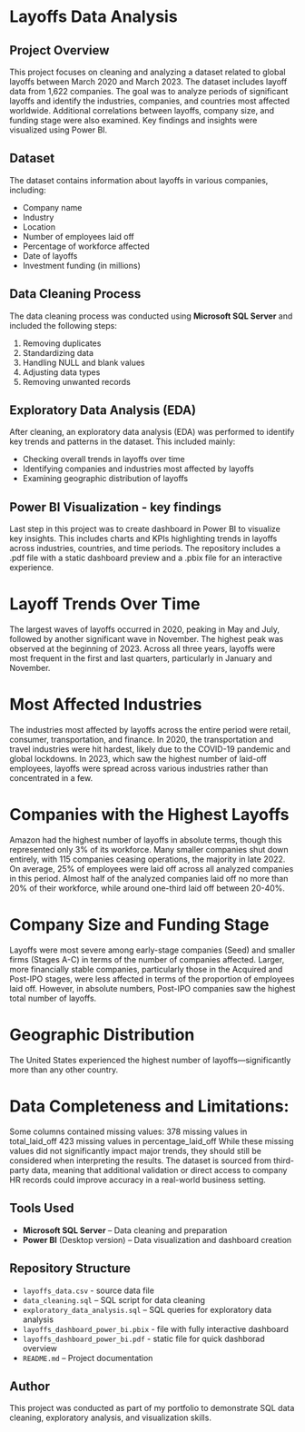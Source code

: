 # Layoffs Data Analysis

## Project Overview
This project focuses on cleaning and analyzing a dataset related to global layoffs between March 2020 and March 2023. The dataset includes layoff data from 1,622 companies. The goal was to analyze periods of significant layoffs and identify the industries, companies, and countries most affected worldwide. Additional correlations between layoffs, company size, and funding stage were also examined. Key findings and insights were visualized using Power BI.

## Dataset
The dataset contains information about layoffs in various companies, including:
- Company name
- Industry
- Location
- Number of employees laid off
- Percentage of workforce affected
- Date of layoffs
- Investment funding (in millions)

## Data Cleaning Process
The data cleaning process was conducted using **Microsoft SQL Server** and included the following steps:

1. Removing duplicates
2. Standardizing data
3. Handling NULL and blank values
4. Adjusting data types
5. Removing unwanted records

## Exploratory Data Analysis (EDA)
After cleaning, an exploratory data analysis (EDA) was performed to identify key trends and patterns in the dataset. This included mainly:
- Checking overall trends in layoffs over time
- Identifying companies and industries most affected by layoffs
- Examining geographic distribution of layoffs

## Power BI Visualization - key findings
Last step in this project was to create dashboard in Power BI to visualize key insights. This includes charts and KPIs highlighting trends in layoffs across industries, countries, and time periods. The repository includes a .pdf file with a static dashboard preview and a .pbix file for an interactive experience.

# Layoff Trends Over Time
The largest waves of layoffs occurred in 2020, peaking in May and July, followed by another significant wave in November. The highest peak was observed at the beginning of 2023.
Across all three years, layoffs were most frequent in the first and last quarters, particularly in January and November.
# Most Affected Industries
The industries most affected by layoffs across the entire period were retail, consumer, transportation, and finance. In 2020, the transportation and travel industries were hit hardest, likely due to the COVID-19 pandemic and global lockdowns. In 2023, which saw the highest number of laid-off employees, layoffs were spread across various industries rather than concentrated in a few.
# Companies with the Highest Layoffs
Amazon had the highest number of layoffs in absolute terms, though this represented only 3% of its workforce.
Many smaller companies shut down entirely, with 115 companies ceasing operations, the majority in late 2022.
On average, 25% of employees were laid off across all analyzed companies in this period. Almost half of the analyzed companies laid off no more than 20% of their workforce, while around one-third laid off between 20-40%.
# Company Size and Funding Stage
Layoffs were most severe among early-stage companies (Seed) and smaller firms (Stages A-C) in terms of the number of companies affected. Larger, more financially stable companies, particularly those in the Acquired and Post-IPO stages, were less affected in terms of the proportion of employees laid off. 
However, in absolute numbers, Post-IPO companies saw the highest total number of layoffs.
# Geographic Distribution
The United States experienced the highest number of layoffs—significantly more than any other country.

# Data Completeness and Limitations:
Some columns contained missing values:
378 missing values in total_laid_off
423 missing values in percentage_laid_off
While these missing values did not significantly impact major trends, they should still be considered when interpreting the results. The dataset is sourced from third-party data, meaning that additional validation or direct access to company HR records could improve accuracy in a real-world business setting.

## Tools Used
- **Microsoft SQL Server** – Data cleaning and preparation
- **Power BI** (Desktop version) – Data visualization and dashboard creation

## Repository Structure
- `layoffs_data.csv` - source data file
- `data_cleaning.sql` – SQL script for data cleaning
- `exploratory_data_analysis.sql` – SQL queries for exploratory data analysis
- `layoffs_dashboard_power_bi.pbix` - file with fully interactive dashboard
- `layoffs_dashboard_power_bi.pdf` - static file for quick dashborad overview
- `README.md` – Project documentation

## Author
This project was conducted as part of my portfolio to demonstrate SQL data cleaning, exploratory analysis, and visualization skills.


